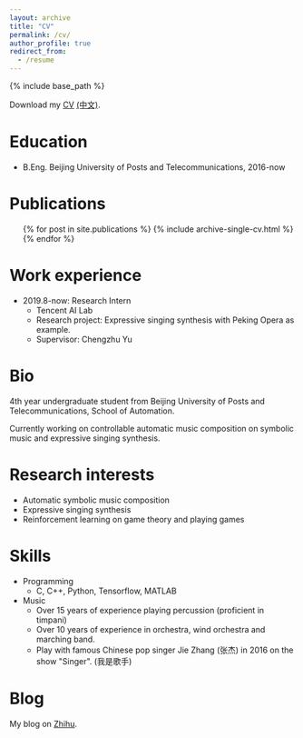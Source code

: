 ```yaml
---
layout: archive
title: "CV"
permalink: /cv/
author_profile: true
redirect_from:
  - /resume
---
```


{% include base_path %}

Download my [CV](https://lukewys.github.io/files/cv_yusongwu.pdf) [(中文)](https://lukewys.github.io/files/简历_中文_吴雨松.pdf).

# Education
* B.Eng. Beijing University of Posts and Telecommunications, 2016-now

Publications
======
  <ul>{% for post in site.publications %}
    {% include archive-single-cv.html %}
  {% endfor %}</ul>

Work experience
======
* 2019.8-now: Research Intern
  * Tencent AI Lab
  * Research project: Expressive singing synthesis with Peking Opera as example. 
  * Supervisor: Chengzhu Yu
  
# Bio

4th year undergraduate student from Beijing University of Posts and Telecommunications, School of Automation.

Currently working on controllable automatic music composition on symbolic music and expressive singing synthesis.

# Research interests

- Automatic symbolic music composition
- Expressive singing synthesis
- Reinforcement learning on game theory and playing games

# Skills

- Programming
  - C, C++, Python, Tensorflow, MATLAB
- Music
  - Over 15 years of experience playing percussion (proficient in timpani)
  - Over 10 years of experience in orchestra, wind orchestra and marching band.
  - Play with famous Chinese pop singer Jie Zhang (张杰) in 2016 on the show "Singer". (我是歌手)

# Blog

My blog on [Zhihu](https://www.zhihu.com/people/wu-yu-song-52/posts).

